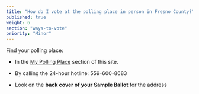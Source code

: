```yaml
---
title: "How do I vote at the polling place in person in Fresno County?"
published: true
weight: 6
section: "ways-to-vote"
priority: "Minor"
---
```

Find your polling place:  

- In the [My Polling Place](#section-my-polling-place) section of this site.  

- By calling the 24-hour hotline: 559-600-8683  

- Look on the **back cover of your Sample Ballot** for the address     
